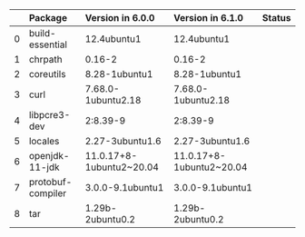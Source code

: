 <!-- markdown-link-check-disable -->

|    | Package           | Version in 6.0.0         | Version in 6.1.0         | Status   |
|---:|:------------------|:-------------------------|:-------------------------|:---------|
|  0 | build-essential   | 12.4ubuntu1              | 12.4ubuntu1              |          |
|  1 | chrpath           | 0.16-2                   | 0.16-2                   |          |
|  2 | coreutils         | 8.28-1ubuntu1            | 8.28-1ubuntu1            |          |
|  3 | curl              | 7.68.0-1ubuntu2.18       | 7.68.0-1ubuntu2.18       |          |
|  4 | libpcre3-dev      | 2:8.39-9                 | 2:8.39-9                 |          |
|  5 | locales           | 2.27-3ubuntu1.6          | 2.27-3ubuntu1.6          |          |
|  6 | openjdk-11-jdk    | 11.0.17+8-1ubuntu2~20.04 | 11.0.17+8-1ubuntu2~20.04 |          |
|  7 | protobuf-compiler | 3.0.0-9.1ubuntu1         | 3.0.0-9.1ubuntu1         |          |
|  8 | tar               | 1.29b-2ubuntu0.2         | 1.29b-2ubuntu0.2         |          |